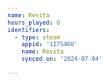 ```yaml
---
name: Revita
hours_played: 0
identifiers:
  - type: steam
    appid: '1175460'
    name: Revita
    synced_on: '2024-07-04'

---
```

